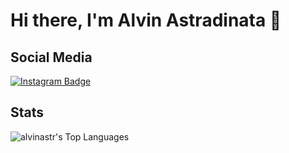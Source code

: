 # Hi there, I'm Alvin Astradinata 👋


## Social Media

[![Instagram Badge](https://img.shields.io/badge/Instagram-E4405F?style=for-the-badge&logo=instagram&logoColor=white)](https://www.instagram.com/zlvinn)

## Stats

![alvinastr's Top Languages](https://github-readme-stats.vercel.app/api/top-langs/?username=alvinastr&theme=vue-dark&show_icons=true&hide_border=true&layout=compact)
